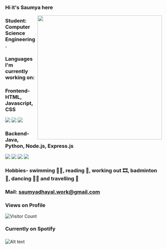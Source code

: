 ### Hi it's Saumya here 
<img align='right' src="https://media.giphy.com/media/l0HlTy9x8FZo0XO1i/giphy.gif" width="400">

### Student: Computer Science Engineering.

### Languages I'm currently working on:
### Frontend-   HTML, Javascript, CSS
<p align="left">
<img src="https://img.shields.io/badge/html5-%23E34F26.svg?style=for-the-badge&logo=html5&logoColor=white" />
<img src="https://img.shields.io/badge/javascript-%23323330.svg?style=for-the-badge&logo=javascript&logoColor=%23F7DF1E" />
<img src="https://img.shields.io/badge/css3-%231572B6.svg?style=for-the-badge&logo=css3&logoColor=white" />
</p>

### Backend-    Java, Python, Node.js, Express.js
<p align="left">
<img src="https://img.shields.io/badge/java-%23ED8B00.svg?style=for-the-badge&logo=openjdk&logoColor=white" />
<img src="https://img.shields.io/badge/python-3670A0?style=for-the-badge&logo=python&logoColor=ffdd54" />
<img src="https://img.shields.io/badge/node.js-6DA55F?style=for-the-badge&logo=node.js&logoColor=white" />
<img src="https://img.shields.io/badge/express.js-%23404d59.svg?style=for-the-badge&logo=express&logoColor=%2361DAFB" /> 
</p>

### Hobbies- swimming 🏊‍♀️, reading 📖, working out 🎞️, badminton 🏸, dancing 👯‍♀️ and travelling 🚡

### Mail: saumyadhayal.work@gmail.com

### Views on Profile 
![Visitor Count](https://profile-counter.glitch.me/saumyadhayal/count.svg)

### Currently on Spotify
###
![Alt text](https://spotify-recently-played-readme.vercel.app/api?user=uxui5pqvpg5z5odrqxuzaytyu)

